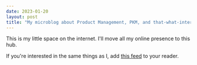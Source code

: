 ```yaml
---
date: 2023-01-20
layout: post
title: "My microblog about Product Management, PKM, and that-what-interests-me"
---
```


This is my little space on the internet. I'll move all my online presence to this hub.

If you're interested in the same things as I, add [this feed](https://geffreys.blog/feed.xml) to your reader.
